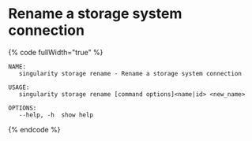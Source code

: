 # Rename a storage system connection

{% code fullWidth="true" %}
```
NAME:
   singularity storage rename - Rename a storage system connection

USAGE:
   singularity storage rename [command options]<name|id> <new_name>

OPTIONS:
   --help, -h  show help
```
{% endcode %}
